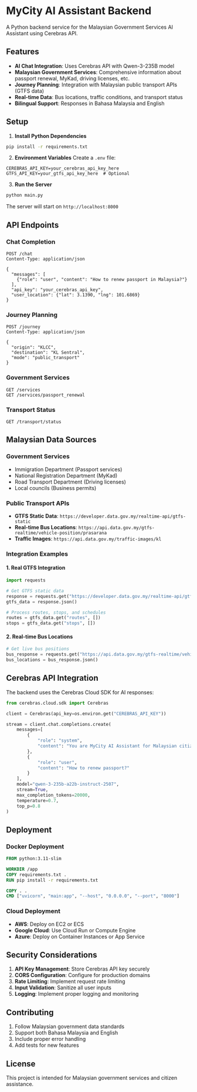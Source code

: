 # MyCity AI Assistant Backend

A Python backend service for the Malaysian Government Services AI Assistant using Cerebras API.

## Features

- **AI Chat Integration**: Uses Cerebras API with Qwen-3-235B model
- **Malaysian Government Services**: Comprehensive information about passport renewal, MyKad, driving licenses, etc.
- **Journey Planning**: Integration with Malaysian public transport APIs (GTFS data)
- **Real-time Data**: Bus locations, traffic conditions, and transport status
- **Bilingual Support**: Responses in Bahasa Malaysia and English

## Setup

1. **Install Python Dependencies**
```bash
pip install -r requirements.txt
```

2. **Environment Variables**
Create a `.env` file:
```env
CEREBRAS_API_KEY=your_cerebras_api_key_here
GTFS_API_KEY=your_gtfs_api_key_here  # Optional
```

3. **Run the Server**
```bash
python main.py
```

The server will start on `http://localhost:8000`

## API Endpoints

### Chat Completion
```http
POST /chat
Content-Type: application/json

{
  "messages": [
    {"role": "user", "content": "How to renew passport in Malaysia?"}
  ],
  "api_key": "your_cerebras_api_key",
  "user_location": {"lat": 3.1390, "lng": 101.6869}
}
```

### Journey Planning
```http
POST /journey
Content-Type: application/json

{
  "origin": "KLCC",
  "destination": "KL Sentral",
  "mode": "public_transport"
}
```

### Government Services
```http
GET /services
GET /services/passport_renewal
```

### Transport Status
```http
GET /transport/status
```

## Malaysian Data Sources

### Government Services
- Immigration Department (Passport services)
- National Registration Department (MyKad)
- Road Transport Department (Driving licenses)
- Local councils (Business permits)

### Public Transport APIs
- **GTFS Static Data**: `https://developer.data.gov.my/realtime-api/gtfs-static`
- **Real-time Bus Locations**: `https://api.data.gov.my/gtfs-realtime/vehicle-position/prasarana`
- **Traffic Images**: `https://api.data.gov.my/traffic-images/kl`

### Integration Examples

#### 1. Real GTFS Integration
```python
import requests

# Get GTFS static data
response = requests.get("https://developer.data.gov.my/realtime-api/gtfs-static")
gtfs_data = response.json()

# Process routes, stops, and schedules
routes = gtfs_data.get("routes", [])
stops = gtfs_data.get("stops", [])
```

#### 2. Real-time Bus Locations
```python
# Get live bus positions
bus_response = requests.get("https://api.data.gov.my/gtfs-realtime/vehicle-position/prasarana")
bus_locations = bus_response.json()
```

## Cerebras API Integration

The backend uses the Cerebras Cloud SDK for AI responses:

```python
from cerebras.cloud.sdk import Cerebras

client = Cerebras(api_key=os.environ.get("CEREBRAS_API_KEY"))

stream = client.chat.completions.create(
    messages=[
        {
            "role": "system",
            "content": "You are MyCity AI Assistant for Malaysian citizens..."
        },
        {
            "role": "user", 
            "content": "How to renew passport?"
        }
    ],
    model="qwen-3-235b-a22b-instruct-2507",
    stream=True,
    max_completion_tokens=20000,
    temperature=0.7,
    top_p=0.8
)
```

## Deployment

### Docker Deployment
```dockerfile
FROM python:3.11-slim

WORKDIR /app
COPY requirements.txt .
RUN pip install -r requirements.txt

COPY . .
CMD ["uvicorn", "main:app", "--host", "0.0.0.0", "--port", "8000"]
```

### Cloud Deployment
- **AWS**: Deploy on EC2 or ECS
- **Google Cloud**: Use Cloud Run or Compute Engine  
- **Azure**: Deploy on Container Instances or App Service

## Security Considerations

1. **API Key Management**: Store Cerebras API key securely
2. **CORS Configuration**: Configure for production domains
3. **Rate Limiting**: Implement request rate limiting
4. **Input Validation**: Sanitize all user inputs
5. **Logging**: Implement proper logging and monitoring

## Contributing

1. Follow Malaysian government data standards
2. Support both Bahasa Malaysia and English
3. Include proper error handling
4. Add tests for new features

## License

This project is intended for Malaysian government services and citizen assistance.